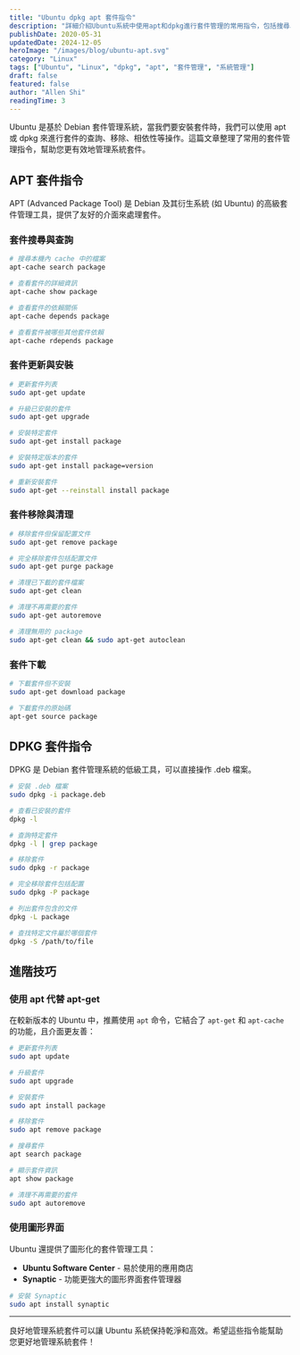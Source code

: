 ```yaml
---
title: "Ubuntu dpkg apt 套件指令"
description: "詳細介紹Ubuntu系統中使用apt和dpkg進行套件管理的常用指令，包括搜尋、安裝、移除和更新套件。"
publishDate: 2020-05-31
updatedDate: 2024-12-05
heroImage: "/images/blog/ubuntu-apt.svg"
category: "Linux"
tags: ["Ubuntu", "Linux", "dpkg", "apt", "套件管理", "系統管理"]
draft: false
featured: false
author: "Allen Shi"
readingTime: 3
---
```


Ubuntu 是基於 Debian 套件管理系統，當我們要安裝套件時，我們可以使用 apt 或 dpkg 來進行套件的查詢、移除、相依性等操作。這篇文章整理了常用的套件管理指令，幫助您更有效地管理系統套件。

## APT 套件指令

APT (Advanced Package Tool) 是 Debian 及其衍生系統 (如 Ubuntu) 的高級套件管理工具，提供了友好的介面來處理套件。

### 套件搜尋與查詢

```bash
# 搜尋本機內 cache 中的檔案
apt-cache search package

# 查看套件的詳細資訊
apt-cache show package

# 查看套件的依賴關係
apt-cache depends package

# 查看套件被哪些其他套件依賴
apt-cache rdepends package
```

### 套件更新與安裝

```bash
# 更新套件列表
sudo apt-get update

# 升級已安裝的套件
sudo apt-get upgrade

# 安裝特定套件
sudo apt-get install package

# 安裝特定版本的套件
sudo apt-get install package=version

# 重新安裝套件
sudo apt-get --reinstall install package
```

### 套件移除與清理

```bash
# 移除套件但保留配置文件
sudo apt-get remove package

# 完全移除套件包括配置文件
sudo apt-get purge package

# 清理已下載的套件檔案
sudo apt-get clean

# 清理不再需要的套件
sudo apt-get autoremove

# 清理無用的 package
sudo apt-get clean && sudo apt-get autoclean
```

### 套件下載

```bash
# 下載套件但不安裝
sudo apt-get download package

# 下載套件的原始碼
apt-get source package
```

## DPKG 套件指令

DPKG 是 Debian 套件管理系統的低級工具，可以直接操作 .deb 檔案。

```bash
# 安裝 .deb 檔案
sudo dpkg -i package.deb

# 查看已安裝的套件
dpkg -l

# 查詢特定套件
dpkg -l | grep package

# 移除套件
sudo dpkg -r package

# 完全移除套件包括配置
sudo dpkg -P package

# 列出套件包含的文件
dpkg -L package

# 查找特定文件屬於哪個套件
dpkg -S /path/to/file
```

## 進階技巧

### 使用 apt 代替 apt-get

在較新版本的 Ubuntu 中，推薦使用 `apt` 命令，它結合了 `apt-get` 和 `apt-cache` 的功能，且介面更友善：

```bash
# 更新套件列表
sudo apt update

# 升級套件
sudo apt upgrade

# 安裝套件
sudo apt install package

# 移除套件
sudo apt remove package

# 搜尋套件
apt search package

# 顯示套件資訊
apt show package

# 清理不再需要的套件
sudo apt autoremove
```

### 使用圖形界面

Ubuntu 還提供了圖形化的套件管理工具：

- **Ubuntu Software Center** - 易於使用的應用商店
- **Synaptic** - 功能更強大的圖形界面套件管理器

```bash
# 安裝 Synaptic
sudo apt install synaptic
```

---

良好地管理系統套件可以讓 Ubuntu 系統保持乾淨和高效。希望這些指令能幫助您更好地管理系統套件！ 